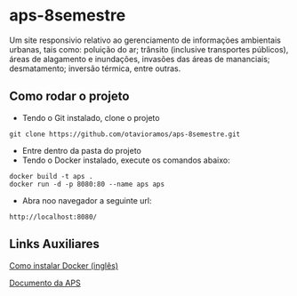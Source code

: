 # aps-8semestre
Um site responsivio relativo ao gerenciamento de informações ambientais urbanas, tais como: poluição do ar; trânsito (inclusive transportes públicos), áreas de alagamento e inundações, invasões das áreas de mananciais; desmatamento; inversão térmica, entre outras.

## Como rodar o projeto
 - Tendo o Git instalado, clone o projeto
 ```
 git clone https://github.com/otavioramos/aps-8semestre.git
 ```  
 - Entre dentro da pasta do projeto
 - Tendo o Docker instalado, execute os comandos abaixo:
 ```
 docker build -t aps .
 docker run -d -p 8080:80 --name aps aps
 ```
 - Abra noo navegador a seguinte url:
 ```
 http://localhost:8080/
 ```

 ## Links Auxiliares
[Como instalar Docker (inglês)](https://docs.docker.com/get-docker/)

[Documento da APS](./documentoAPS.pdf)